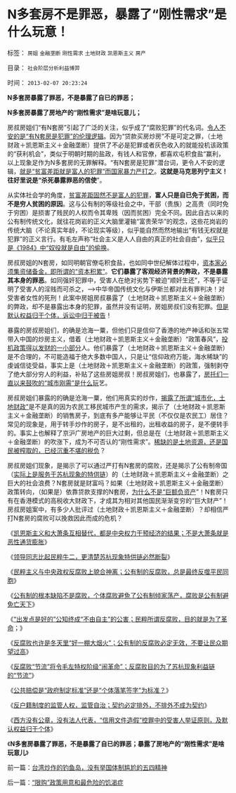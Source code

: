 # N多套房不是罪恶，暴露了“刚性需求”是什么玩意！

标签： `房姐` `金融垄断` `刚性需求` `土地财政` `凯恩斯主义` `房产` 

目录： `社会阶层分析利益博羿`

时间： `2013-02-07 20:23:24`

**N多套房暴露了罪恶，不是暴露了自已的罪恶；**

**N多套房暴露了房地产的“刚性需求”是啥玩意儿；**



房叔房姐们“有N套房”引起了广泛的关注，似乎成了“腐败犯罪”的代名词。[令人不安的是“有N套房是犯罪”的伦理逻辑](../../../2009/7/17/商品房市场的高房价确实完全没有腐败.md)。因为“贷款买房炒房”不是可定之罪，（土地财政＋凯恩斯主义＋金融垄断）提供了不必是犯罪或者灰色收入的就能投机该政策的“获利机会”，类似于明朝时期的盐政，有钱人和官僚，都喜欢屯积食盐“赢利，以上现象足作为N多套房的无罪解释。“有N套房是犯罪”潜台词，更令人不安的逻辑，[就是“贫富差距就是富人的犯罪”而国家暴力严打之](../../../2013/1/22/炒作贫富差距，不是毛左就是民粹，至少是纳粹.md)。**这就是马克思列宁主义！往好里说是“杀死暴露罪恶的信使**”。

从实体社会学的角度，[贫富差距固然不是富人的犯罪](../../../2009/8/27/资产存于外，负债寄于内——财不可露眼.md)，**富人只是自已免于贫困，而不是穷人贫困的原因**。这与公有制的等级社会之中，干部（贵族）之高贵（同时免于穷困）是损害了贱民的人权而令其卑贱（因而贫困）完全不同。因此自古以来的公有制传统文化，就往花岗岩的正义大脑里灌输“富贵荣华”的观念，这些花岗岩的传统大脑（不论真实年龄，不论现实等级），似乎能自然而然地输出“有钱无权就是犯罪”的正义言行。有毛左声称“社会主义是人人自由的真正的社会自由”，[似乎只是《1984》中“奴役就是自由”的偷换](../../../2011/11/28/片面强调国内史会以为古代中国“超前发展”.md)。

房叔房姐的N套房，如同明朝官僚屯积食盐，也如同中世纪解体过程中，[资本家必须集资储备金，即所谓的“资本积累”](../../../2012/11/8/信托等价于资本主义，信托不是资本积累.md)。**它们暴露了客观经济背景的弊政，不是暴露其本身的罪恶**。如同强奸犯罪中，受害人在绝对劣势下被迫“顺奸生还”，不等于证明了受害人的淫贱而可杀之，——>中华帝国传统文化与伊斯兰都对此有罪判决！对受害者女性的死刑！此案中房姐房叔暴露了（土地财政＋凯恩斯主义＋金融垄断）的弊政，却不是暴露出本身的犯罪，虽然并没有证明，房姐房叔们没有犯罪。[但是默认权益归于个体，诉讼中归于被告](../../../2013/2/6/N多套房不是腐败，不是犯罪，甚至不是灰色收入.md)！

暴露的房叔房姐们，的确是沧海一粟，但他们只是信仰了香港的地产神话和张五常带入中国的炒房主义，借着（土地财政＋凯恩斯主义＋金融垄断）“政策春风”，[投机政策得以发财的一小部分](../../../2009/7/18/为什么商品房市场确实不存在腐败.md)人。他们暴露了（土地财政＋凯恩斯主义＋金融垄断）是不合理的，不可能造福于绝大多数中国人，只是让“信仰政府万能，海水稀缺”的虔诚信徒受益，事实上是（土地财政＋凯恩斯主义＋金融垄断）的政策，强制剥夺了绝大部分穷人的利益，补贴了这些房姐房叔！房叔房姐们，也暴露了，[房托们一直以来鼓吹的“城市刚需”是什么玩](../../../2008/8/4/楼市硬需求完全不存在.md)艺。

房叔房姐们暴露的的确是沧海一粟，他们用真实的炒作，[揭露了所谓“城市化，土地财政”](../../../2012/9/15/“城市化拉动增长”是公害知识分子的乌托邦.md)是不是真的因为农民工移民城市产生的需求，揭示了（土地财政＋凯恩斯主义＋金融垄断）的销售房子，到底有多产能够让平民（不仅仅是农民工）居住？常见的现象是，用于转手炒作的房子，是不出租的，出租收益的房子，是不便转手的。事实上也解释了京沪广房地产的巨大过剩，但总是在（土地财政＋凯恩斯主义＋金融垄断）的吹涨下，成为不可否认的“刚性需求”。[稀缺的是土地资源，还是国民被榨取的，已经沉重不堪的税负](../../../2007/8/28/房地产泡沫载不起中国经济今天对GDP的期望.md)？

房叔房姐们现象，是揭示了可以通过严打有N套房的腐败，还是揭示了公有制帝国（[实际上是服务于苏杭现象的特供链](../../../2013/2/2/《旧制度和大革命》，米塞斯，戈尔巴乔夫和薄熙来.md)）的（土地财政＋凯恩斯主义＋金融垄断）之巨大的社会浪费？N套房就是财富吗？如果（土地财政＋凯恩斯主义＋金融垄断）政策转向，（如果是）依靠贷款支撑的N套房，[为什么不是“巨额负资产](../../../2009/7/18/坐享特权的民粹不了解中国经济的真实困境.md)”！N套房只有在香港模式的高税收大财政下，才成其为相对其他国民渐渐变穷的“巨大财产”！房叔房姐案中，有多少人批评过（土地财政＋凯恩斯主义＋金融垄断）？却相信严打N套房的腐败可以挽救因此而成的危机？

《[凯恩斯主义和大萧条互相替代，都是中央权力干预经济的结果；不是大萧条就是恶性通货膨胀](../../../2013/2/2/凯恩斯主义推动的“反腐败”“拉动增长”.md)》

《[领导同志比起民粹牛二，更清楚苏杭现象特供链必然断裂](../../../2013/2/2/《旧制度和大革命》，米塞斯，戈尔巴乔夫和薄熙来.md)》

《[民粹主义与中央政权反腐败上貌合神离；公有制的反腐败，总是最终反噬平民同胞](../../../2013/2/3/反腐败上貌合神离,彼此敬畏的不可调和的对手.md)》

《[公有制的根本缺陷不是腐败，个体腐败避免了公有制倾家荡产，腐败是公有制避免亡天下](../../../2013/2/3/有中国特色的科斯定理，公有制最大的癌灶不是腐败.md)》

《[“出发点是好的”公知终成“不由自主”的公害；民粹所谓反腐败，目的就是为了革命](../../../2013/2/3/《旧制度和大革命》是《通往奴役之路》的速成法.md)；》

《[反腐败也许是冬天里“好一棚大烟火”；公有制的反腐败必定无效，不要让民众期望过高](../../../2013/2/4/反腐败或是冬天里“好一棚大烟火”.md)》

《[反腐败“节流”将令毛左特权阶级“闹革命”；反腐败目的为了苏杭现象利益链的“节流”](../../../2013/2/4/反腐败节流或致极左“闹革命”，里根主义远水难救旧火.md)》

《[公共赔偿是“政府制定标准”还是“个体落笔签字”为标准？](../../../2013/2/6/鞭炮炸桥案与户籍制度有何相干？.md)》

《[反户籍制度的监管人权，监管自治；契约必定排外，不排外不成为契约](../../../2013/2/6/契约必定排外，不排外不成为契约.md)》

《[西方没有公章，没有法人代表，“信用文件造假”控罪中的受害人举证原则，及默认权益归于个体](../../../2013/2/6/N多套房不是腐败，不是犯罪，甚至不是灰色收入.md)》

《**N多套房暴露了罪恶，不是暴露了自已的罪恶；暴露了房地产的“刚性需求”是啥玩意儿**》



前一篇：[台湾炒作的钓鱼岛，没有举国体制尴尬的五四精神](../../../2013/2/6/台湾炒作的钓鱼岛，没有举国体制尴尬的五四精神.md)

后一篇：[“限购”政策用意和最危险的饥渴症](../../../2013/2/7/“限购”政策用意和最危险的饥渴症.md)